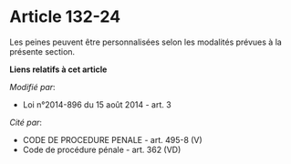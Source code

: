 # Article 132-24

Les peines peuvent être personnalisées selon les modalités prévues à la présente section.

**Liens relatifs à cet article**

_Modifié par_:

  - Loi n°2014-896 du 15 août 2014 - art. 3

_Cité par_:

  - CODE DE PROCEDURE PENALE - art. 495-8 (V)
  - Code de procédure pénale - art. 362 (VD)
